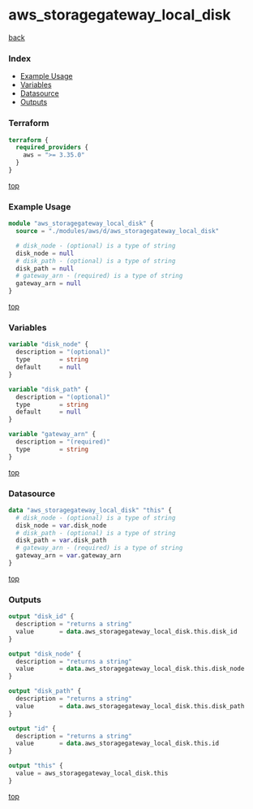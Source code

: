 # aws_storagegateway_local_disk

[back](../aws.md)

### Index

- [Example Usage](#example-usage)
- [Variables](#variables)
- [Datasource](#datasource)
- [Outputs](#outputs)

### Terraform

```terraform
terraform {
  required_providers {
    aws = ">= 3.35.0"
  }
}
```

[top](#index)

### Example Usage

```terraform
module "aws_storagegateway_local_disk" {
  source = "./modules/aws/d/aws_storagegateway_local_disk"

  # disk_node - (optional) is a type of string
  disk_node = null
  # disk_path - (optional) is a type of string
  disk_path = null
  # gateway_arn - (required) is a type of string
  gateway_arn = null
}
```

[top](#index)

### Variables

```terraform
variable "disk_node" {
  description = "(optional)"
  type        = string
  default     = null
}

variable "disk_path" {
  description = "(optional)"
  type        = string
  default     = null
}

variable "gateway_arn" {
  description = "(required)"
  type        = string
}
```

[top](#index)

### Datasource

```terraform
data "aws_storagegateway_local_disk" "this" {
  # disk_node - (optional) is a type of string
  disk_node = var.disk_node
  # disk_path - (optional) is a type of string
  disk_path = var.disk_path
  # gateway_arn - (required) is a type of string
  gateway_arn = var.gateway_arn
}
```

[top](#index)

### Outputs

```terraform
output "disk_id" {
  description = "returns a string"
  value       = data.aws_storagegateway_local_disk.this.disk_id
}

output "disk_node" {
  description = "returns a string"
  value       = data.aws_storagegateway_local_disk.this.disk_node
}

output "disk_path" {
  description = "returns a string"
  value       = data.aws_storagegateway_local_disk.this.disk_path
}

output "id" {
  description = "returns a string"
  value       = data.aws_storagegateway_local_disk.this.id
}

output "this" {
  value = aws_storagegateway_local_disk.this
}
```

[top](#index)
